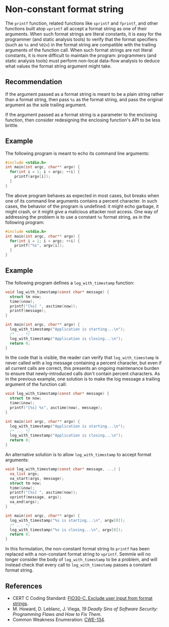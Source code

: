 # Non-constant format string
The `printf` function, related functions like `sprintf` and `fprintf`, and other functions built atop `vprintf` all accept a format string as one of their arguments. When such format strings are literal constants, it is easy for the programmer (and static analysis tools) to verify that the format specifiers (such as `%s` and `%02x`) in the format string are compatible with the trailing arguments of the function call. When such format strings are not literal constants, it is more difficult to maintain the program: programmers (and static analysis tools) must perform non-local data-flow analysis to deduce what values the format string argument might take.


## Recommendation
If the argument passed as a format string is meant to be a plain string rather than a format string, then pass `%s` as the format string, and pass the original argument as the sole trailing argument.

If the argument passed as a format string is a parameter to the enclosing function, then consider redesigning the enclosing function's API to be less brittle.


## Example
The following program is meant to echo its command line arguments:


```c
#include <stdio.h>
int main(int argc, char** argv) {
  for(int i = 1; i < argc; ++i) {
    printf(argv[i]);
  }
}
```
The above program behaves as expected in most cases, but breaks when one of its command line arguments contains a percent character. In such cases, the behavior of the program is undefined: it might echo garbage, it might crash, or it might give a malicious attacker root access. One way of addressing the problem is to use a constant `%s` format string, as in the following program:


```c
#include <stdio.h>
int main(int argc, char** argv) {
  for(int i = 1; i < argc; ++i) {
    printf("%s", argv[i]);
  }
}
```

## Example
The following program defines a `log_with_timestamp` function:


```c
void log_with_timestamp(const char* message) {
  struct tm now;
  time(&now);
  printf("[%s] ", asctime(now));
  printf(message);
}

int main(int argc, char** argv) {
  log_with_timestamp("Application is starting...\n");
  /* ... */
  log_with_timestamp("Application is closing...\n");
  return 0;
}
```
In the code that is visible, the reader can verify that `log_with_timestamp` is never called with a log message containing a percent character, but even if all current calls are correct, this presents an ongoing maintenance burden to ensure that newly-introduced calls don't contain percent characters. As in the previous example, one solution is to make the log message a trailing argument of the function call:


```c
void log_with_timestamp(const char* message) {
  struct tm now;
  time(&now);
  printf("[%s] %s", asctime(now), message);
}

int main(int argc, char** argv) {
  log_with_timestamp("Application is starting...\n");
  /* ... */
  log_with_timestamp("Application is closing...\n");
  return 0;
}
```
An alternative solution is to allow `log_with_timestamp` to accept format arguments:


```c
void log_with_timestamp(const char* message, ...) {
  va_list args;
  va_start(args, message);
  struct tm now;
  time(&now);
  printf("[%s] ", asctime(now));
  vprintf(message, args);
  va_end(args);
}

int main(int argc, char** argv) {
  log_with_timestamp("%s is starting...\n", argv[0]);
  /* ... */
  log_with_timestamp("%s is closing...\n", argv[0]);
  return 0;
}
```
In this formulation, the non-constant format string to `printf` has been replaced with a non-constant format string to `vprintf`. Semmle will no longer consider the body of `log_with_timestamp` to be a problem, and will instead check that every call to `log_with_timestamp` passes a constant format string.


## References
* CERT C Coding Standard: [FIO30-C. Exclude user input from format strings](https://www.securecoding.cert.org/confluence/display/c/FIO30-C.+Exclude+user+input+from+format+strings).
* M. Howard, D. Leblanc, J. Viega, *19 Deadly Sins of Software Security: Programming Flaws and How to Fix Them*.
* Common Weakness Enumeration: [CWE-134](https://cwe.mitre.org/data/definitions/134.html).
